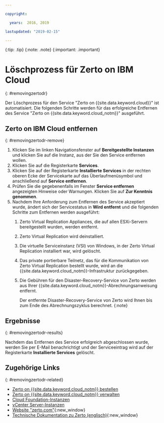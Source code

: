 ```yaml
---

copyright:

  years:  2016, 2019

lastupdated: "2019-02-15"

---
```


{:tip: .tip}
{:note: .note}
{:important: .important}

# Löschprozess für Zerto on IBM Cloud
{: #removingzertodr}

Der Löschprozess für den Service "Zerto on {{site.data.keyword.cloud}}" ist automatisiert. Die folgenden Schritte werden für das erfolgreiche Entfernen des Service "Zerto on {{site.data.keyword.cloud_notm}}" ausgeführt.

## Zerto on IBM Cloud entfernen
{: #removingzertodr-remove}

1. Klicken Sie im linken Navigationsfenster auf **Bereitgestellte Instanzen** und klicken Sie auf die Instanz, aus der Sie den Service entfernen wollen.
2. Klicken Sie auf die Registerkarte **Services**.
3. Klicken Sie auf der Registerkarte **Installierte Services** in der rechten oberen Ecke der Servicekarte auf das Überlaufmenüsymbol und anschließend auf **Service entfernen**.
4. Prüfen Sie die gegebenenfalls im Fenster **Service entfernen** angezeigten Hinweise oder Warnungen. Klicken Sie auf **Zur Kenntnis genommen**.
5. Nachdem Ihre Anforderung zum Entfernen des Service akzeptiert wurde, ändert sich der Servicestatus in **Wird entfernt** und die folgenden Schritte zum Entfernen werden ausgeführt:   
   1. Zerto Virtual Replication Appliances, die auf allen ESXi-Servern bereitgestellt wurden, werden entfernt.
   2. Zerto Virtual Replication wird deinstalliert.
   3. Die virtuelle Serviceinstanz (VSI) von Windows, in der Zerto Virtual Replication installiert war, wird gelöscht.
   4. Das private portierbare Teilnetz, das für die Kommunikation von Zerto Virtual Replication bestellt wurde, wird an die {{site.data.keyword.cloud_notm}}-Infrastruktur zurückgegeben.   
   5. Die Gebühren für den Disaster-Recovery-Service von Zerto werden aus Ihrer {{site.data.keyword.cloud_notm}}-Abrechnungsanweisung entfernt.

      Der entfernte Disaster-Recovery-Service von Zerto wird Ihnen bis zum Ende des Abrechnungszyklus berechnet.
      {:note}

## Ergebnisse
{: #removingzertodr-results}

Nachdem das Entfernen des Service erfolgreich abgeschlossen wurde, werden Sie per E-Mail benachrichtigt und der Serviceeintrag wird auf der Registerkarte **Installierte Services** gelöscht.

## Zugehörige Links
{: #removingzertodr-related}

* [Zerto on {{site.data.keyword.cloud_notm}} bestellen](zerto_ordering.html)
* [Zerto on {{site.data.keyword.cloud_notm}} verwalten](managingzertodr.html)
* [Cloud Foundation-Instanzen](../sddc/sd_cloudfoundationoverview.html)
* [vCenter Server-Instanzen](../vcenter/vc_vcenterserveroverview.html)
* [Website "zerto.com"](https://www.zerto.com){:new_window}
* [Technische Dokumentation zu Zerto (englisch)](https://www.zerto.com/myzerto/technical-documentation/){:new_window}
